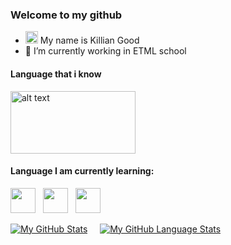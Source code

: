### Welcome to my github

- <img src="https://raw.githubusercontent.com/aemmadi/aemmadi/master/wave.gif" alt="alt text" width="20px" height="20px"> My name is Killian Good 
- 🏫  I’m currently working in ETML school

#### Language that i know 
<img src="https://i.pinimg.com/originals/d5/bc/80/d5bc803f0ab768736cb0df5c06109c9a.png" alt="alt text" width="200px" height="100px"> 


#### Language I am currently learning: <br>
<code><img height="40" src="https://banner2.cleanpng.com/20180330/zle/kisspng-microsoft-azure-sql-database-microsoft-sql-server-database-5abeaece642720.1956423515224460304102.jpg"></code> &nbsp;
<code><img height="40" src="https://upload.wikimedia.org/wikipedia/commons/thumb/2/27/PHP-logo.svg/1280px-PHP-logo.svg.png"></code> &nbsp;
<code><img height="40" src="https://3.bp.blogspot.com/-a7jPVdFk9Hw/W_XeTJX6JyI/AAAAAAAAC2c/HCtxP0wSSs0wEMKJOYq7pivEJaSVin92gCLcBGAs/s1600/powershell.png"></code>




[![My GitHub Stats](https://github-readme-stats.vercel.app/api/?username=KillianGood&count_private=true&theme=tokyonight&showicons=true)]() &nbsp; &nbsp;
[![My GitHub Language Stats](https://github-readme-stats.vercel.app/api/top-langs/?username=KillianGood&langs_count=5&theme=tokyonight)]()

